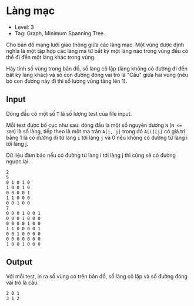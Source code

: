 # Làng mạc

- Level: 3
- Tag: Graph, Minimum Spanning Tree.

Cho bản đồ mạng lưới giao thông giữa các làng mạc.
Một vùng được định nghĩa là một tập hợp các làng mà từ bất kỳ một làng nào trong vùng đều có thể đi đến một làng khác trong vùng.

Hãy tính số vùng trong bản đồ, số làng cô lập
(làng không có đường đi đến bất kỳ làng khác)
và số con đường đóng vai trò là "Cầu" giữa hai vùng
(nếu bỏ con đường này đi thì số lượng vùng tăng lên 1).

## Input

Dòng đầu có một số `T` là số lượng test của file input.

Mỗi test được bố cục như sau: dòng đầu là một số nguyên dương `N` (`N <= 300`) là số làng, tiếp theo là một ma trân `A[i, j]` trong đó `A[i][j]` có giá trị bằng 1 là có đường đi từ làng `i` tới làng `j` và 0 nếu không có đường từ làng i tới làng j.

Dữ liệu đảm bảo nếu có đường từ làng i tới làng j thì cũng sẽ có đường ngược lại.

```
2
5
0 1 0 1 0
1 0 0 1 0
0 0 0 0 1
1 1 0 0 0
0 0 1 0 0
7
0 0 0 1 0 0 1
0 0 0 1 0 0 0
0 0 0 0 1 0 0
1 1 0 0 0 0 1
0 0 1 0 0 0 0
0 0 0 0 0 0 0
1 0 0 1 0 0 0
```

## Output

Với mỗi test, in ra số vùng có trên bản đồ, số làng cô lập và số đường đóng vai trò là cầu.

```
2 0 1
3 1 2
```
